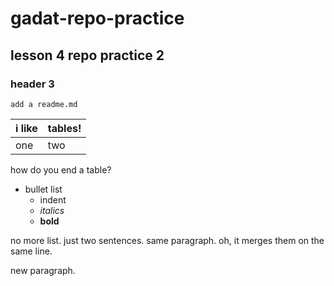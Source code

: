 # gadat-repo-practice
## lesson 4 repo practice 2
### header 3
`add a readme.md`

i like | tables!
---|---
one | two

how do you end a table?

* bullet list
  * indent
  * *italics*
  * **bold**

no more list. just two sentences.
same paragraph. oh, it merges them on the same line.

new paragraph.

